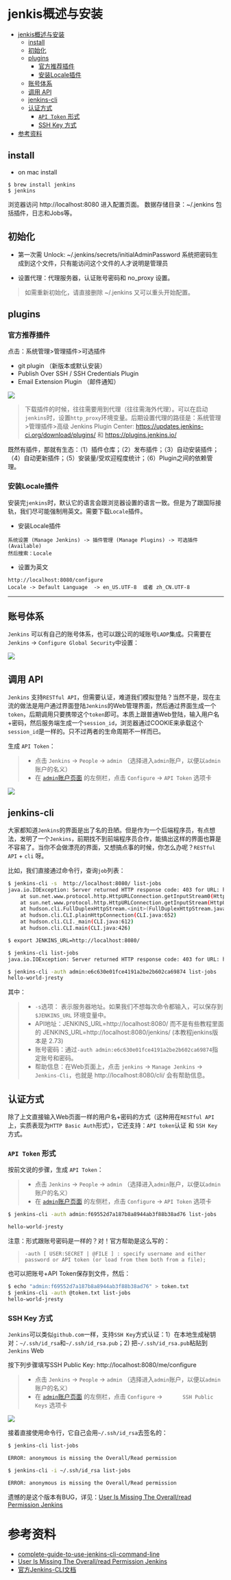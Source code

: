# jenkis概述与安装

<!-- TOC depthFrom:1 depthTo:6 withLinks:1 updateOnSave:1 orderedList:0 -->

- [jenkis概述与安装](#jenkis概述与安装)
	- [install](#install)
	- [初始化](#初始化)
	- [plugins](#plugins)
		- [官方推荐插件](#官方推荐插件)
		- [安装Locale插件](#安装locale插件)
	- [账号体系](#账号体系)
	- [调用 API](#调用-api)
	- [jenkins-cli](#jenkins-cli)
	- [认证方式](#认证方式)
		- [``API Token`` 形式](#api-token-形式)
		- [SSH Key 方式](#ssh-key-方式)
- [参考资料](#参考资料)

<!-- /TOC -->

## install

- on mac install

```
$ brew install jenkins
$ jenkins
```

浏览器访问 http://localhost:8080 进入配置页面。
数据存储目录：~/.jenkins  包括插件，日志和Jobs等。

## 初始化

- 第一次需 Unlock: ~/.jenkins/secrets/initialAdminPassword  系统把密码生成到这个文件，只有能访问这个文件的人才说明是管理员

- 设置代理：代理服务器，认证账号密码和 no_proxy 设置。

>如需重新初始化，请直接删除 ~/.jenkins 又可以重头开始配置。

## plugins

### 官方推荐插件

点击：系统管理>管理插件>可选插件

- git plugin （新版本或默认安装）
- Publish Over SSH / SSH Credentials Plugin
- Email Extension Plugin （邮件通知）

![](assets/img-jenkins-most-useful-plugins.png)

>下载插件的时候，往往需要用到代理（往往需海外代理）。可以在启动``jenkins``时，设置``http_proxy``环境变量。后期设置代理的路径是：系统管理>管理插件>高级
> Jenkins Plugin Center: https://updates.jenkins-ci.org/download/plugins/ 和 https://plugins.jenkins.io/

既然有插件，那就有生态：（1）插件仓库；（2）发布插件；（3）自动安装插件；（4）自动更新插件；（5）安装量/受欢迎程度统计；（6）Plugin之间的依赖管理。

### 安装Locale插件

安装完``jenkins``时，默认它的语言会跟浏览器设置的语言一致。但是为了跟国际接轨，我们尽可能强制用英文。需要下载``Locale``插件。

- 安装Locale插件

```
系统设置 (Manage Jenkins) -> 插件管理 (Manage Plugins) -> 可选插件 (Available)
然后搜索：Locale
```

- 设置为英文

```
http://localhost:8080/configure
Locale -> Default Language	-> en_US.UTF-8  或者 zh_CN.UTF-8
```

----

## 账号体系

``Jenkins`` 可以有自己的账号体系，也可以跟公司的域账号``LADP``集成。只需要在``Jenkins`` -> ``Configure Global Security``中设置：

![](assets/img-jenkins-LADP.png)


## 调用 API

``Jenkins`` 支持``RESTful API``，但需要认证，难道我们模拟登陆？当然不是，现在主流的做法是用户通过界面登陆``Jenkins``的Web管理界面，然后通过界面生成一个``token``，后期调用只要携带这个``token``即可。本质上跟普通Web登陆，输入用户名+密码，然后服务端生成一个``session_id``，浏览器通过COOKIE来承载这个``session_id``是一样的。只不过两者的生命周期不一样而已。

生成 ``API Token``：
>- 点击 ``Jenkins`` -> ``People`` -> ``admin`` （选择进入``admin``账户，以便以``admin``账户的名义）
>- 在 [``admin``账户页面](http://localhost:8080/user/admin/) 的左侧栏，点击 ``Configure`` -> ``API Token`` 选项卡

![](assets/img-jenkins-apitoken.png)

## jenkins-cli

大家都知道``Jenkins``的界面是出了名的丑陋。但是作为一个后端程序员，有点想法，发明了一个``Jenkins``，前期找不到前端程序员合作，能搞出这样的界面也算是不容易了。当你不会做漂亮的界面，又想搞点事的时候，你怎么办呢？``RESTful API`` + ``cli`` 呀。

比如，我们直接通过命令行，查询``job``列表：

``` bash
$ jenkins-cli -s  http://localhost:8080/ list-jobs
java.io.IOException: Server returned HTTP response code: 403 for URL: http://localhost:8080/jenkins/cli?remoting=false
	at sun.net.www.protocol.http.HttpURLConnection.getInputStream0(HttpURLConnection.java:1840)
	at sun.net.www.protocol.http.HttpURLConnection.getInputStream(HttpURLConnection.java:1441)
	at hudson.cli.FullDuplexHttpStream.<init>(FullDuplexHttpStream.java:99)
	at hudson.cli.CLI.plainHttpConnection(CLI.java:652)
	at hudson.cli.CLI._main(CLI.java:612)
	at hudson.cli.CLI.main(CLI.java:426)

$ export JENKINS_URL=http://localhost:8080/

$ jenkins-cli list-jobs
java.io.IOException: Server returned HTTP response code: 403 for URL: http://localhost:8080/jenkins/cli?remoting=false

$ jenkins-cli -auth admin:e6c630e01fce4191a2be2b602ca69874 list-jobs
hello-world-jresty

```

其中：

>- ``-s``选项：  表示服务器地址。如果我们不想每次命令都输入，可以保存到 ``$JENKINS_URL`` 环境变量中。
>- API地址：JENKINS_URL=http://localhost:8080/  而不是有些教程里面的 JENKINS_URL=http://localhost:8080/jenkins/  (本教程jenkins版本是 2.73)
> - 账号密码：通过``-auth admin:e6c630e01fce4191a2be2b602ca69874``指定账号和密码。
> - 帮助信息：在Web页面上，点击 ``jenkins`` -> ``Manage Jenkins`` -> ``Jenkins-Cli``，也就是 http://localhost:8080/cli/ 会有帮助信息。


## 认证方式

除了上文直接输入Web页面一样的用户名+密码的方式（这种用在``RESTful API``上，实质表现为``HTTP Basic Auth``形式），它还支持：``API token``认证 和  ``SSH Key`` 方式。

### ``API Token`` 形式

按前文说的步骤，生成 ``API Token``：
>- 点击 ``Jenkins`` -> ``People`` -> ``admin`` （选择进入``admin``账户，以便以``admin``账户的名义）
>- 在 [``admin``账户页面](http://localhost:8080/user/admin/) 的左侧栏，点击 ``Configure`` -> ``API Token`` 选项卡

``` bash
$ jenkins-cli -auth admin:f69552d7a187b8a8944ab3f88b38ad76 list-jobs

hello-world-jresty
```

注意：形式跟账号密码是一样的？对！官方帮助是这么写的：
>``-auth [ USER:SECRET | @FILE ] : specify username and either password or API token (or load from them both from a file);``

也可以把账号+API Token保存到文件，然后：

``` bash
$ echo "admin:f69552d7a187b8a8944ab3f88b38ad76" > token.txt
$ jenkins-cli -auth @token.txt list-jobs
hello-world-jresty
```

### SSH Key 方式

``Jenkins``可以类似``github.com``一样，支持``SSH Key``方式认证：1）在本地生成秘钥对：``~/.ssh/id_rsa``和``~/.ssh/id_rsa.pub``；2) 把``~/.ssh/id_rsa.pub``粘贴到``Jenkins`` Web

按下列步骤填写SSH Public Key: http://localhost:8080/me/configure
>- 点击 ``Jenkins`` -> ``People`` -> ``admin`` （选择进入``admin``账户，以便以``admin``账户的名义）
>- 在 [``admin``账户页面](http://localhost:8080/user/admin/) 的左侧栏，点击 ``Configure`` -> ``		
SSH Public Keys`` 选项卡

![](assets/img-jenkins-ssh-pub-key.png)

接着直接使用命令行，它自己会用``~/.ssh/id_rsa``去签名的：

``` bash
$ jenkins-cli list-jobs

ERROR: anonymous is missing the Overall/Read permission

$ jenkins-cli -i ~/.ssh/id_rsa list-jobs

ERROR: anonymous is missing the Overall/Read permission
```

遗憾的是这个版本有BUG，详见：[User Is Missing The Overall/read Permission Jenkins](http://savecomputer.net/is-missing/user-is-missing-the-overall-read-permission-jenkins.html)


# 参考资料

- [complete-guide-to-use-jenkins-cli-command-line](http://www.scmgalaxy.com/tutorials/complete-guide-to-use-jenkins-cli-command-line)
- [User Is Missing The Overall/read Permission Jenkins](http://savecomputer.net/is-missing/user-is-missing-the-overall-read-permission-jenkins.html)
- [官方Jenkins-CLI文档](https://wiki.jenkins.io/display/JENKINS/Jenkins+CLI)
